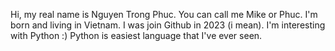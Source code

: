 Hi, my real name is Nguyen Trong Phuc. You can call me Mike or Phuc. 
I'm born and living in Vietnam. 
I was join Github in 2023 (i mean). 
I'm interesting with Python :) Python is easiest language that I've ever seen.
       
